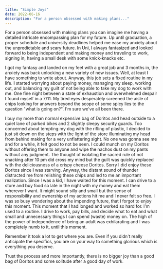 ```yaml
---
title: "Simple Joys"
date: 2022-06-16
description: "For a person obsessed with making plans..."
---
```


For a person obsessed with making plans you can imagine me having a detailed intricate encompassing plan for my future. Up until graduation, a proper schedule and university deadlines helped me ease my anxiety about the unpredictable and scary future. In Uni, I always fantasized and looked forward to being independent and making money and traveling to work, signing in, having a small desk with some knick-knacks etc.

I got my fantasy and landed on my feet with a great job and 3 months in, the anxiety was back unlocking a new variety of new issues. Well, at least I have something to write about. Anyway, this job sets a fixed routine in my life. I started worrying about paying money, managing my sleep, working out, and balancing my guilt of not being able to take my dog to work with me. One fine night between a state of exhaustion and overwhelmed despair I found myself in a 7/11. My tired eyes desperately screened the aisle of chips looking for answers beyond the scope of some spicy lies to the question "what is going on?". I'm sure we've all been there.

I buy my more than normal expensive bag of Doritos and head outside to a quiet lane of parked bikes and 2 slightly sleepy security guards. Too concerned about tempting my dog with the rifling of plastic, I decided to just sit down on the steps with the light of the store illuminating my head from behind making for a very unflattering sight. No one was gonna see me and for a while, it felt good to not be seen. I could munch on my Doritos without offering them to anyone and wipe the nachos dust on my pants without any judgment. The thought of isolating the sacred rule of not snacking after 10 pm did cross my mind but the guilt was quickly replaced with the deliciousness of a crispy cheese Doritos. Sorry I did enjoy these Doritos since I was starving. Anyway, the distant sound of thunder distracted me from relishing these chips and led to me an important realization. Since I was a kid, I have waited for this moment. I can drive to a store and buy food so late in the night with my money and eat them wherever I want. It might sound silly and small but the sense of responsibility and ownership of my actions hit me and I never felt so free. I was so busy wondering about the impending future, that I forgot to enjoy this moment. This moment that I had longed and worked so hard for. I'm used to a routine. I drive to work, pay bills, and decide what to eat and what small and unnecessary things I can spend (waste) money on. The high of the power of independence of being an adult was exhilarating and I was completely numb to it, until this moment.

Remember it took a lot to get where you are. Even if you didn't really anticipate the specifics, you are on your way to something glorious which is everything you deserve.

Trust the process and more importantly, there is no bigger joy than a good bag of Doritos and some solitude after a good day of work. 